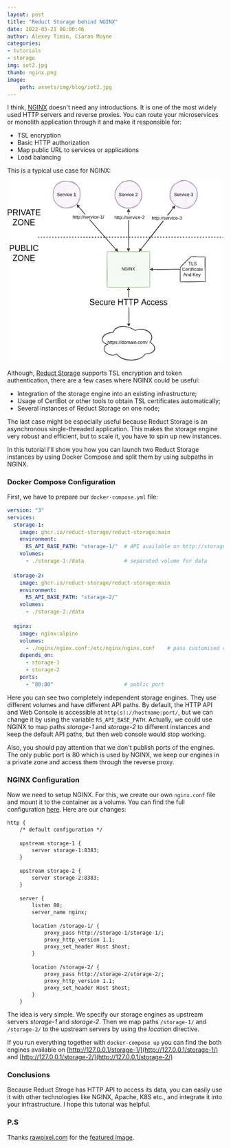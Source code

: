 ```yaml
---
layout: post 
title: "Reduct Storage behind NGINX"
date: 2022-05-21 00:00:46 
author: Alexey Timin, Ciaran Moyne
categories:
- tutorials
- storage
img: iot2.jpg
thumb: nginx.png
image:
    path: assets/img/blog/iot2.jpg
---
```


I think, [NGINX][1] doesn't need any introductions. It is one of the most widely used HTTP servers and reverse proxies.
You can route your microservices or monolith application through it and make it responsible for:

* TSL encryption
* Basic HTTP authorization
* Map public URL to services or applications
* Load balancing

<!--more-->

This is a typical use case for NGINX:

![nginx usa case](/assets/diagrams/nginx-usage.png)

Although, [Reduct Storage][2] supports TSL encryption and token authentication, there are a few cases where NGINX could 
be useful:

* Integration of the storage engine into an existing infrastructure;
* Usage of CertBot or other tools to obtain TSL certificates automatically;
* Several instances of Reduct Storage on one node;

The last case might be especially useful because Reduct Storage is an asynchronous single-threaded application. This makes
the storage engine very robust and efficient, but to scale it, you have to spin up new instances. 

In this tutorial I'll show you how you can launch two Reduct Storage instances by using Docker Compose and 
split them by using subpaths in NGINX.

### Docker Compose Configuration

First, we have to prepare our `docker-compose.yml` file:

```yaml
version: "3"
services:
  storage-1:
    image: ghcr.io/reduct-storage/reduct-storage:main
    environment:
      RS_API_BASE_PATH: "storage-1/"  # API available on http://storage-1/storage-1
    volumes:
      - ./storage-1:/data             # separated volume for data

  storage-2:
    image: ghcr.io/reduct-storage/reduct-storage:main
    environment:
      RS_API_BASE_PATH: "storage-2/"
    volumes:
      - ./storage-2:/data   

  nginx:
    image: nginx:alpine
    volumes:
      - ./nginx/nginx.conf:/etc/nginx/nginx.conf    # pass customised configuration to NGINX
    depends_on:
      - storage-1
      - storage-2
    ports:
      - "80:80"                       # public port
```

Here you can see two completely independent storage engines. They use different volumes and have different API paths.
By default, the HTTP API and Web Console is accessible at `http(s)://hostname:port/`, but we can change it by using the variable
`RS_API_BASE_PATH`. Actually, we could use NGINX to map paths _storage-1_ and _storage-2_ to different instances and keep
the default API paths, but then web console would stop working.

Also, you should pay attention that we don't publish ports of the engines. The only public port is 80 which is used by NGINX,
we keep our engines in a private zone and access them through the reverse proxy.

### NGINX Configuration

Now we need to setup NGINX. For this, we create our own `nginx.conf` file and mount it to the container as a volume.
You can find the full configuration [here](https://github.com/reduct-storage/nginx-example/blob/main/nginx/nginx.conf). 
Here are our changes:

```
http {
    /* default configuration */
    
    upstream storage-1 {
        server storage-1:8383;
    }

    upstream storage-2 {
        server storage-2:8383;
    }

    server {
        listen 80;
        server_name nginx;

        location /storage-1/ {
            proxy_pass http://storage-1/storage-1/;
            proxy_http_version 1.1;
            proxy_set_header Host $host;
        }

        location /storage-2/ {
            proxy_pass http://storage-2/storage-2/;
            proxy_http_version 1.1;
            proxy_set_header Host $host;
        }
    }
```

The idea is very simple. We specify our storage engines as upstream servers _storage-1_ and _storage-2_. Then
we map paths `/storage-1/` and `/storage-2/` to the upstream servers by using the _location_ directive.

If you run everything together with `docker-compose up` you can find the both engines available 
on [http://127.0.0.1/storage-1/](http://127.0.0.1/storage-1/) and [http://127.0.0.1/storage-2/](http://127.0.0.1/storage-2/)


### Conclusions

Because Reduct Stroge has HTTP API to access its data,  you can easily use it with other technologies like
NGINX, Apache, K8S etc., and integrate it into your infrastructure. I hope this tutorial was helpful.


### P.S

Thanks [rawpixel.com](https://www.freepik.com/rawpixel-com) for the [featured image][3].

[1]:https://www.nginx.com/
[2]:https://reduct-storage.dev
[3]:https://www.freepik.com/free-vector/illustration-social-media-concept_2807771.htm#query=iot&position=19&from_view=search
